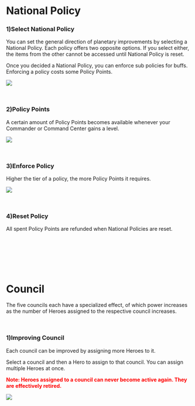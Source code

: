 # National Policy

### 1)Select National Policy

 You can set the general direction of planetary improvements by selecting a National Policy. Each policy offers two opposite options. If you select either, the items from the other cannot be accessed until National Policy is reset.

Once you decided a National Policy, you can enforce sub policies for buffs. Enforcing a policy costs some Policy Points.

![](http://astrokings.s3.amazonaws.com/html/img/help/101_001policy.JPG)

<br>

### 2)Policy Points

 A certain amount of Policy Points becomes available whenever your Commander or Command Center gains a level.

![](http://astrokings.s3.amazonaws.com/html/img/help/101_002policypoint.JPG)

<br>

### 3)Enforce Policy

 Higher the tier of a policy, the more Policy Points it requires.

![](http://astrokings.s3.amazonaws.com/html/img/help/101_003policypoint.JPG)

<br>

### 4)Reset Policy

 All spent Policy Points are refunded when National Policies are reset.

<br>

<br>

<br>

<br>

<br>

# Council

 The five councils each have a specialized effect, of which power increases as the number of Heroes assigned to the respective council increases.

<br>

### 1)Improving Council

 Each council can be improved by assigning more Heroes to it.

Select a council and then a Hero to assign to that council. You can assign multiple Heroes at once.

<font color="red">**Note: Heroes assigned to a council can never become active again. They are effectively retired.**</font>

![](http://astrokings.s3.amazonaws.com/html/img/help/101_004council.JPG)